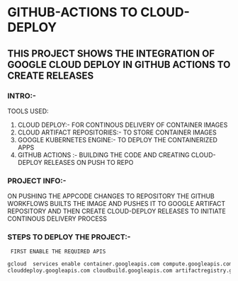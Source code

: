 # GITHUB-ACTIONS TO CLOUD-DEPLOY 
## THIS PROJECT SHOWS THE INTEGRATION OF GOOGLE CLOUD DEPLOY IN GITHUB ACTIONS TO CREATE RELEASES 

### INTRO:-

TOOLS USED:
      
1. CLOUD DEPLOY:- FOR CONTINOUS DELIVERY OF CONTAINER IMAGES
2. CLOUD ARTIFACT REPOSITORIES:- TO STORE CONTAINER IMAGES
3. GOOGLE KUBERNETES ENGINE:- TO DEPLOY THE CONTAINERIZED APPS 
4. GITHUB ACTIONS :- BUILDING THE CODE  AND CREATING CLOUD-DEPLOY RELEASES ON PUSH TO REPO 
    
    

###  PROJECT INFO:-
 ON PUSHING THE APPCODE CHANGES TO REPOSITORY  THE GITHUB WORKFLOWS BUILTS THE IMAGE AND PUSHES IT TO GOOGLE ARTIFACT REPOSITORY 
       AND THEN CREATE  CLOUD-DEPLOY RELEASES TO  INITIATE CONTINOUS DELIVERY
       PROCESS 
### STEPS TO DEPLOY THE PROJECT:-
     FIRST ENABLE THE REQUIRED APIS 
    
 ```bash 
 gcloud  services enable container.googleapis.com compute.googleapis.com \
 clouddeploy.googleapis.com cloudbuild.googleapis.com artifactregistry.googleapis.com 
 ```
 
